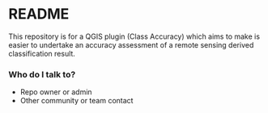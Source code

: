 # README #

This repository is for a QGIS plugin (Class Accuracy) which aims to make is easier to undertake an accuracy assessment of a remote sensing derived classification result.


### Who do I talk to? ###

* Repo owner or admin
* Other community or team contact